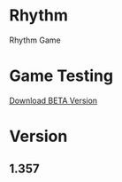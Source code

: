 # Rhythm
Rhythm Game

# Game Testing

[Download BETA Version](https://jakeojeff.itch.io/ritium-spot-testing)

# Version 
## 1.357
